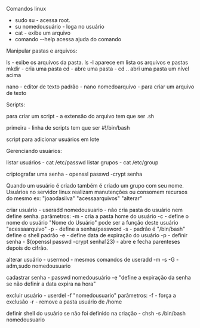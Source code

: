 

Comandos linux

* sudo su - acessa root.
* su nomedousuário - loga no usuário
* cat - exibe um arquivo
* comando --help acessa ajuda do comando

Manipular pastas e arquivos: 

ls - exibe os arquivos da pasta. ls -l aparece em lista os arquivos e pastas
mkdir - cria uma pasta
cd - abre uma pasta - cd .. abri uma pasta um nível acima

nano - editor de texto padrão - nano nomedoarquivo - para criar um arquivo de texto

Scripts:

para criar um script - a extensão do arquivo tem que ser .sh

primeira - linha de scripts tem que ser #!/bin/bash

script para adicionar usuários em lote

Gerenciando usuários:

listar usuários - cat /etc/passwd
listar grupos - cat /etc/group

criptografar uma senha - openssl passwd -crypt senha 

Quando um usuário é criado também é criado um grupo com seu nome.
Usuários no servidor linux realizam manutenções ou consomem recursos do mesmo ex: "joaodasilva" "acessaarquivos" "alterar"

criar usuário - useradd nomedousuario - não cria pasta do usuário nem define senha.
parâmetros: 	-m - cria a pasta home do usuário
		-c - define o nome do usuário "Nome do Usuário" pode ser a função deste usuário "acessaarquivo"
		-p - define a senha/password
		-s - padrão é "/bin/bash" define o shell padrão
		-e - define data de expiração do usuário
		-p - definir senha - $(openssl passwd -crypt senha123) - abre e fecha parenteses depois do cifrão.

alterar usuário - usermod - mesmos comandos de useradd -m -s
		-G - adm,sudo nomedousuario

cadastrar senha - passwd nomedousuário -e "define a expiração da senha se não definir a data expira na hora"

excluir usuário - userdel -f "nomedousuario"
parâmetros: 	-f - força a exclusão
		-r - remove a pasta usuário de /home

definir shell do usuário se não foi definido na criação - chsh -s /bin/bash nomedousuario

